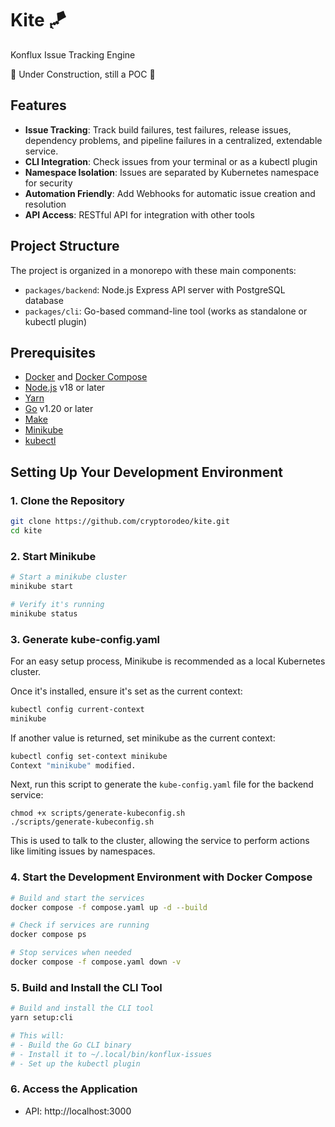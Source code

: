 # Kite :kite:

Konflux Issue Tracking Engine

:construction: Under Construction, still a POC :construction:

## Features

- **Issue Tracking**: Track build failures, test failures, release issues, dependency problems, and pipeline failures in a centralized, extendable service.
- **CLI Integration**: Check issues from your terminal or as a kubectl plugin
- **Namespace Isolation**: Issues are separated by Kubernetes namespace for security
- **Automation Friendly**: Add Webhooks for automatic issue creation and resolution
- **API Access**: RESTful API for integration with other tools

## Project Structure

The project is organized in a monorepo with these main components:

- `packages/backend`: Node.js Express API server with PostgreSQL database
- `packages/cli`: Go-based command-line tool (works as standalone or kubectl plugin)

## Prerequisites

- [Docker](https://docs.docker.com/get-docker/) and [Docker Compose](https://docs.docker.com/compose/install/)
- [Node.js](https://nodejs.org/) v18 or later
- [Yarn](https://yarnpkg.com/getting-started/install)
- [Go](https://golang.org/doc/install) v1.20 or later
- [Make](https://www.gnu.org/software/make/)
- [Minikube](https://minikube.sigs.k8s.io/docs/start/)
- [kubectl](https://kubernetes.io/docs/tasks/tools/install-kubectl/)

## Setting Up Your Development Environment

### 1. Clone the Repository

```bash
git clone https://github.com/cryptorodeo/kite.git
cd kite
```

### 2. Start Minikube

```bash
# Start a minikube cluster
minikube start

# Verify it's running
minikube status
```

### 3. Generate kube-config.yaml

For an easy setup process, Minikube is recommended as a local Kubernetes cluster.

Once it's installed, ensure it's set as the current context:
```bash
kubectl config current-context
minikube
```

If another value is returned, set minikube as the current context:
```bash
kubectl config set-context minikube
Context "minikube" modified.
```
Next, run this script to generate the `kube-config.yaml` file for the backend service:
```
chmod +x scripts/generate-kubeconfig.sh
./scripts/generate-kubeconfig.sh
```

This is used to talk to the cluster, allowing the service to perform actions like limiting issues by namespaces.

### 4. Start the Development Environment with Docker Compose

```bash
# Build and start the services
docker compose -f compose.yaml up -d --build

# Check if services are running
docker compose ps

# Stop services when needed
docker compose -f compose.yaml down -v
```

### 5. Build and Install the CLI Tool

```bash
# Build and install the CLI tool
yarn setup:cli

# This will:
# - Build the Go CLI binary
# - Install it to ~/.local/bin/konflux-issues
# - Set up the kubectl plugin
```

### 6. Access the Application

- API: http://localhost:3000

